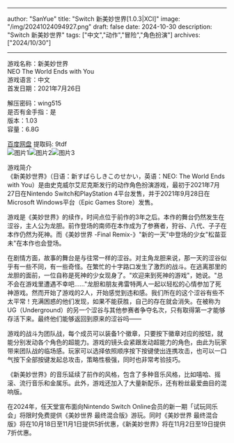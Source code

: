 
---
author: "SanYue"
title: "Switch 新美妙世界[1.0.3|XCI]"
image: "/img/20241024094927.png"
draft: false
date: 2024-10-30
description: "Switch 新美妙世界"
tags: ["中文","动作","冒险","角色扮演"]
archives: ["2024/10/30"]

---

游戏名称：新美妙世界   
NEO The World Ends with You    
游戏语言：中文  
首发日期：2021年7月26日
  
解压密码：wing515  
是否有金手指：是  
版本：1.03   
容量：6.8G

[百度网盘](https://pan.baidu.com/s/1hNF99lkt3ds-Z8T8XNLn4Q) 提取码: 9tdf  
![图片1](/img/20241024093720.png)![图片2](/img/0241024093743.png)![图片3](/img/20241024093802.png)  

游戏简介  
《新美妙世界》（日语：新すばらしきこのせかい，英语：NEO: The World Ends with You）是由史克威尔艾尼克斯发行的动作角色扮演游戏，最初于2021年7月27日在Nintendo Switch和PlayStation 4平台发售，并于2021年9月28日在Microsoft Windows平台（Epic Games Store）发售。

游戏是《美妙世界》的续作，时间点位于前作的3年之后。本作的舞台仍然发生在涩谷，主人公为龙胆。前作登场的南师在本作成为了参赛者，狩谷、八代、子子在本作仍然为死神。而《美妙世界 -Final Remix-》"新的一天"中登场的少女"松苗亚未"在本作也会登场。

在剧情方面，故事的舞台是与往常一样的涩谷。对主角龙胆来说，那一天的涩谷似乎有一些不同，有一些奇怪。在繁忙的十字路口发生了激烈的战斗。在逃离那里的龙胆的面前，一位自称是死神的少女现身了。"欢迎来到死神的游戏"，她说。"总不会在游戏里遭遇不幸吧……"龙胆和朋友弗雷特两人一起以轻松的心情参加了死神游戏。然而开始了游戏的2人，开始感觉到违和感。我们所在的这个涩谷有些不太平常！充满困惑的他们发现，如果不能获胜，自己的存在就会消失。在被称为UG（Underground）的另一个涩谷与其他参赛者争夺名次，只有取得第一才能够存活下来。最终他们能够返回到原来的涩谷吗——

游戏的战斗为团队战，每个成员可以装备1个徽章，只要按下徽章对应的按钮，就能分别发动各个角色的超能力。游戏的镜头会紧跟发动超能力的角色，由此为玩家带来团队战的临场感。玩家可以选择依照顺序按下按键使出连携攻击，也可以一口气按下全部按键发起总攻击，策略性极强，同时也非常考验技巧。

《新美妙世界》的音乐延续了前作的风格，包含了多种音乐风格，比如嘻哈、摇滚、流行音乐和金属乐。此外，游戏还加入了大量新配乐，还有粉丝最爱曲目的混响版。

在2024年，任天堂宣布面向Nintendo Switch Online会员的新一期「试玩同乐会」将限时免费提供《美妙世界 最终混合版》游玩。同时《美妙世界 最终混合版》将在10月18日至11月1日提供5折优惠，《新美妙世界》将在11月2日至19日提供7折优惠。
